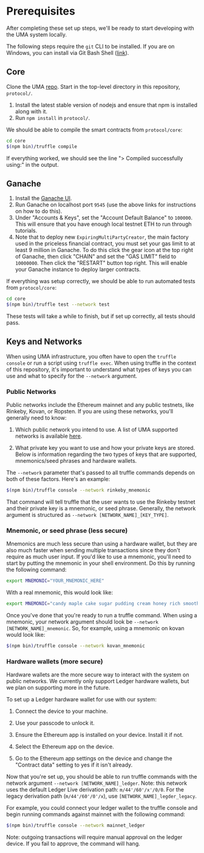 # Prerequisites

After completing these set up steps, we'll be ready to start developing with the UMA system locally.

The following steps require the `git` CLI to be installed. If you are on Windows, you can install via Git Bash Shell ([link](https://gitforwindows.org/)).

## Core

Clone the UMA [repo](https://github.com/UMAprotocol/protocol). Start in the top-level directory in this repository, `protocol/`.

1. Install the latest stable version of nodejs and ensure that npm is installed along with it.
2. Run `npm install` in `protocol/`.

We should be able to compile the smart contracts from `protocol/core`:

```bash
cd core
$(npm bin)/truffle compile
```

If everything worked, we should see the line "> Compiled successfully using:" in the output.

## Ganache

1. Install the [Ganache UI](https://truffleframework.com/ganache).
2. Run Ganache on localhost port `9545` (use the above links for instructions on how to do this).
3. Under "Accounts & Keys", set the "Account Default Balance" to `100000`. This will ensure that you have enough local testnet ETH to run through tutorials.
4. Note that to deploy new `ExpiringMultiPartyCreator`, the main factory used in the priceless financial contract, you must set your gas limit to at least 9 million in Ganache. To do this click the gear icon at the top right of Ganache, then click "CHAIN" and set the "GAS LIMIT" field to `10000000`. Then click the "RESTART" button top right. This will enable your Ganache instance to deploy larger contracts.

If everything was setup correctly, we should be able to run automated tests from `protocol/core`:

```bash
cd core
$(npm bin)/truffle test --network test
```

These tests will take a while to finish, but if set up correctly, all tests should pass.

## Keys and Networks

When using UMA infrastructure, you often have to open the `truffle console` or run a script using `truffle exec`. When
using truffle in the context of this repository, it's important to understand what types of keys you can use and what
to specify for the `--network` argument.

### Public Networks

Public networks include the Ethereum mainnet and any public testnets, like Rinkeby, Kovan, or Ropsten. If you are using
these networks, you'll generally need to know:

1. Which public network you intend to use.
   A list of UMA supported networks is available [here](https://github.com/UMAprotocol/protocol/blob/master/common/PublicNetworks.js).

2. What private key you want to use and how your private keys are stored.
   Below is information regarding the two types of keys that are supported, mnemonics/seed phrases and hardware wallets.

The `--network` parameter that's passed to all truffle commands depends on both of these factors. Here's an example:

```bash
$(npm bin)/truffle console --network rinkeby_mnemonic
```

That command will tell truffle that the user wants to use the Rinkeby testnet and their private key is a mnemonic, or
seed phrase. Generally, the network argument is structured as `--network [NETWORK_NAME]_[KEY_TYPE]`.

### Mnemonic, or seed phrase (less secure)

Mnemonics are much less secure than using a hardware wallet, but they are also much faster when sending multiple
transactions since they don't require as much user input. If you'd like to use a mnemonic, you'll need to start by
putting the mnemonic in your shell environment. Do this by running the following command:

```bash
export MNEMONIC="YOUR_MNEMONIC_HERE"
```

With a real mnemonic, this would look like:

```bash
export MNEMONIC="candy maple cake sugar pudding cream honey rich smooth crumble sweet treat"
```

Once you've done that you're ready to run a truffle command. When using a mnemonic, your network argument should look
be `--network [NETWORK_NAME]_mnemonic`. So, for example, using a mnemonic on kovan would look like:

```bash
$(npm bin)/truffle console --network kovan_mnemonic
```

### Hardware wallets (more secure)

Hardware wallets are the more secure way to interact with the system on public networks. We currently only support
Ledger hardware wallets, but we plan on supporting more in the future.

To set up a Ledger hardware wallet for use with our system:

1. Connect the device to your machine.

2. Use your passcode to unlock it.

3. Ensure the Ethereum app is installed on your device. Install it if not.

4. Select the Ethereum app on the device.

5. Go to the Ethereum app settings on the device and change the "Contract data" setting to yes if it isn't already.

Now that you're set up, you should be able to run truffle commands with the network argument
`--network [NETWORK_NAME]_ledger`. Note: this network uses the default Ledger Live derivation path: `m/44'/60'/x'/0/0`.
For the legacy derivation path (`m/44'/60'/0'/x`), use `[NETWORK_NAME]_legder_legacy`.

For example, you could connect your ledger wallet to the truffle console and begin running commands against mainnet
with the following command:

```bash
$(npm bin)/truffle console --network mainnet_ledger
```

Note: outgoing transactions will require manual approval on the ledger device. If you fail to approve, the command will
hang.

